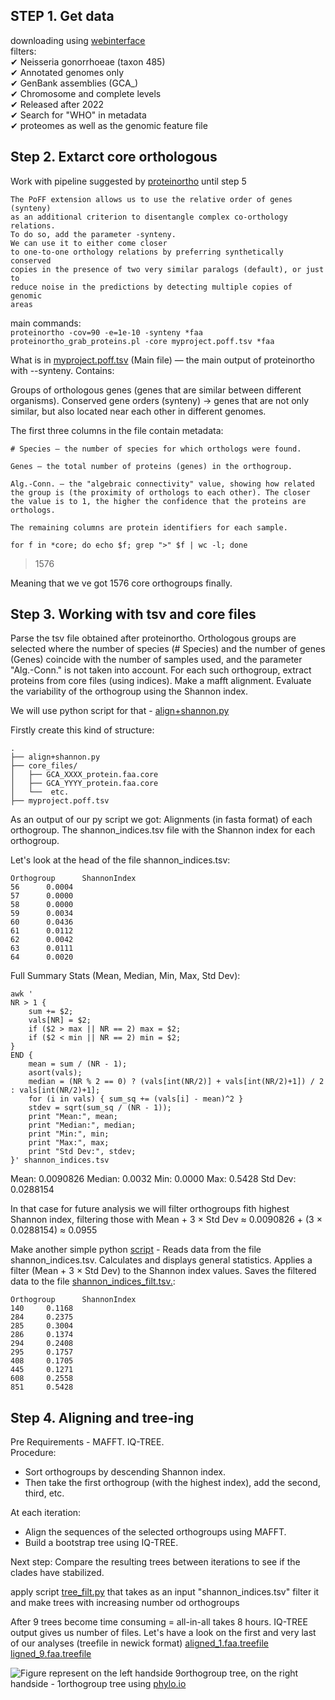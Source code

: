 ## STEP 1. Get data
downloading using [webinterface](https://www.ncbi.nlm.nih.gov/datasets/genome/?taxon=485&annotated_only=true&genbank_annotation=true&search_text=WHO&assembly_level=2:3&release_year=2022:2025)   
filters:    
✔ Neisseria gonorrhoeae (taxon 485)   
✔ Annotated genomes only   
✔ GenBank assemblies (GCA_)   
✔ Chromosome and complete levels   
✔ Released after 2022   
✔ Search for "WHO" in metadata   
✔ proteomes as well as the genomic feature file   

## Step 2. Extarct core orthologous 
Work with pipeline suggested by [proteinortho](https://gitlab.com/paulklemm_PHD/proteinortho/-/wikis/synteny-example) until step 5  
```
The PoFF extension allows us to use the relative order of genes (synteny)
as an additional criterion to disentangle complex co-orthology relations.
To do so, add the parameter -synteny.
We can use it to either come closer
to one-to-one orthology relations by preferring synthetically conserved
copies in the presence of two very similar paralogs (default), or just to
reduce noise in the predictions by detecting multiple copies of genomic
areas 
```
main commands:  
`proteinortho -cov=90 -e=1e-10 -synteny *faa`   
`proteinortho_grab_proteins.pl -core myproject.poff.tsv *faa`


What is in [myproject.poff.tsv](<myproject.poff.tsv>) (Main file) — the main output of proteinortho with --synteny. Contains:

Groups of orthologous genes (genes that are similar between different organisms).
Conserved gene orders (synteny) → genes that are not only similar, but also located near each other in different genomes.

The first three columns in the file contain metadata:

    # Species – the number of species for which orthologs were found.

    Genes – the total number of proteins (genes) in the orthogroup.

    Alg.-Conn. – the "algebraic connectivity" value, showing how related the group is (the proximity of orthologs to each other). The closer the value is to 1, the higher the confidence that the proteins are orthologs.
    
    The remaining columns are protein identifiers for each sample.

`for f in *core; do echo $f; grep ">" $f | wc -l; done`
> 1576 

Meaning that we ve got 1576 core orthogroups finally.

## Step 3. Working with tsv and core files 

Parse the tsv file obtained after proteinortho.
Orthologous groups are selected where the number of species (# Species) and the number of genes (Genes) coincide with the number of samples used, and the parameter "Alg.-Conn." is not taken into account. For each such orthogroup, extract proteins from core files (using indices). Make a mafft alignment. Evaluate the variability of the orthogroup using the Shannon index.

We will use python script for that - [align+shannon.py](<align+shannon.py>)

Firstly create this kind of structure:
```
.
├── align+shannon.py
├── core_files/
│   ├── GCA_XXXX_protein.faa.core
│   ├── GCA_YYYY_protein.faa.core
│   └──  etc.
├── myproject.poff.tsv
```


As an output of our py script we got: Alignments (in fasta format) of each orthogroup. The shannon_indices.tsv file with the Shannon index for each orthogroup.

Let's look at the head of the file shannon_indices.tsv:

```
Orthogroup      ShannonIndex
56      0.0004
57      0.0000
58      0.0000
59      0.0034
60      0.0436
61      0.0112
62      0.0042
63      0.0111
64      0.0020
```
Full Summary Stats (Mean, Median, Min, Max, Std Dev):
```
awk '
NR > 1 {
    sum += $2; 
    vals[NR] = $2; 
    if ($2 > max || NR == 2) max = $2; 
    if ($2 < min || NR == 2) min = $2; 
} 
END { 
    mean = sum / (NR - 1); 
    asort(vals); 
    median = (NR % 2 == 0) ? (vals[int(NR/2)] + vals[int(NR/2)+1]) / 2 : vals[int(NR/2)+1]; 
    for (i in vals) { sum_sq += (vals[i] - mean)^2 } 
    stdev = sqrt(sum_sq / (NR - 1)); 
    print "Mean:", mean; 
    print "Median:", median; 
    print "Min:", min; 
    print "Max:", max; 
    print "Std Dev:", stdev; 
}' shannon_indices.tsv
```
Mean: 0.0090826
Median: 0.0032
Min: 0.0000
Max: 0.5428
Std Dev: 0.0288154

In that case for future analysis we will filter orthogroups fith highest Shannon index, filtering those with Mean + 3 × Std Dev ≈ 0.0090826 + (3 × 0.0288154) ≈ 0.0955

Make another simple python [script](shannon_filt.ipynb) - Reads data from the file shannon_indices.tsv. Calculates and displays general statistics. Applies a filter (Mean + 3 × Std Dev) to the Shannon index values. Saves the filtered data to the file [shannon_indices_filt.tsv.](shannon_indices_filt.tsv):

```
Orthogroup      ShannonIndex
140     0.1168
284     0.2375
285     0.3004
286     0.1374
294     0.2408
295     0.1757
408     0.1705
445     0.1271
608     0.2558
851     0.5428
````

## Step 4. Aligning and tree-ing

Pre Requirements - MAFFT. IQ-TREE.   
Procedure:
- Sort orthogroups by descending Shannon index.
- Then take the first orthogroup (with the highest index), add the second, third, etc.

At each iteration:

- Align the sequences of the selected orthogroups using MAFFT.
- Build a bootstrap tree using IQ-TREE.

Next step: Compare the resulting trees between iterations to see if the clades have stabilized.

apply script [tree_filt.py]() that takes as an input "shannon_indices.tsv" filter it and make trees with increasing number od orthogroups 

After 9 trees become time consuming = all-in-all takes 8 hours.
 IQ-TREE output gives us number of files. Let's have a look on the first and very last of our analyses (treefile in newick format) [aligned_1.faa.treefile]() [ligned_9.faa.treefile]()

 ![Figure](render_1_9_tree.png) represent on the left handside 9orthogroup tree, on the right handside - 1orthogroup tree using [phylo.io](https://phylo.io/)  
 
